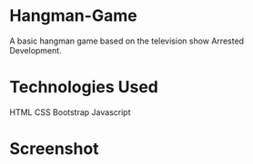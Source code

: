 # Hangman-Game

A basic hangman game based on the television show Arrested Development.

# Technologies Used 

HTML
CSS
Bootstrap
Javascript

# Screenshot
